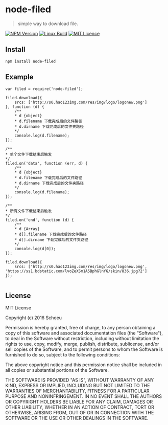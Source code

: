 # node-filed

> simple way to download file.


[![NPM Version](https://img.shields.io/npm/v/filed.svg)](https://npmjs.org/package/node-docx)
[![Linux Build](https://img.shields.io/travis/schoeu/filed/master.svg?label=linux)](https://travis-ci.org/schoeu/docx)
[![MIT Licence](https://badges.frapsoft.com/os/mit/mit.svg?v=103)](https://opensource.org/licenses/mit-license.php)

## Install

```
npm install node-filed
```

## Example

```
var filed = require('node-filed');

filed.download({
    srcs: ['http://s0.hao123img.com/res/img/logo/logonew.png']
}, function (d) {
    /**
    * d {object}
    * d.filename 下载完成后的文件路径
    * d.dirname 下载完成后的文件夹路径
    */
    console.log(d.filename);
});

/**
* 单个文件下载结束后触发
*/
filed.on('data', function (err, d) {
    /**
    * d {object}
    * d.filename 下载完成后的文件路径
    * d.dirname 下载完成后的文件夹路径
    */
    console.log(d.filename);
});

/**
* 所有文件下载结束后触发
*/
filed.on('end', function (d) {
    /**
    * d {Array}
    * d[].filename 下载完成后的文件路径
    * d[].dirname 下载完成后的文件夹路径
    */
    console.log(d[0]);
});

filed.download({
    srcs: ['http://s0.hao123img.com/res/img/logo/logonew.png', 'https://ss1.bdstatic.com/lvoZeXSm1A5BphGlnYG/skin/836.jpg?2']
});


```

## License

MIT License

Copyright (c) 2016 Schoeu

Permission is hereby granted, free of charge, to any person obtaining a copy
of this software and associated documentation files (the "Software"), to deal
in the Software without restriction, including without limitation the rights
to use, copy, modify, merge, publish, distribute, sublicense, and/or sell
copies of the Software, and to permit persons to whom the Software is
furnished to do so, subject to the following conditions:

The above copyright notice and this permission notice shall be included in all
copies or substantial portions of the Software.

THE SOFTWARE IS PROVIDED "AS IS", WITHOUT WARRANTY OF ANY KIND, EXPRESS OR
IMPLIED, INCLUDING BUT NOT LIMITED TO THE WARRANTIES OF MERCHANTABILITY,
FITNESS FOR A PARTICULAR PURPOSE AND NONINFRINGEMENT. IN NO EVENT SHALL THE
AUTHORS OR COPYRIGHT HOLDERS BE LIABLE FOR ANY CLAIM, DAMAGES OR OTHER
LIABILITY, WHETHER IN AN ACTION OF CONTRACT, TORT OR OTHERWISE, ARISING FROM,
OUT OF OR IN CONNECTION WITH THE SOFTWARE OR THE USE OR OTHER DEALINGS IN THE
SOFTWARE.

